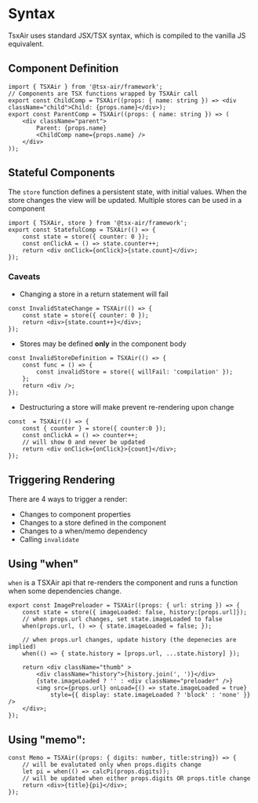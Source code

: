# Syntax

TsxAir uses standard JSX/TSX syntax, which is compiled to the vanilla JS equivalent.

## Component Definition

```tsx
import { TSXAir } from '@tsx-air/framework';
// Components are TSX functions wrapped by TSXAir call
export const ChildComp = TSXAir((props: { name: string }) => <div className="child">Child: {props.name}</div>);
export const ParentComp = TSXAir((props: { name: string }) => (
    <div className="parent">
        Parent: {props.name}
        <ChildComp name={props.name} />
    </div>
));
```

## Stateful Components

The `store` function defines a persistent state, with initial values. When the store changes the view will be updated. Multiple stores can be used in a component
```tsx
import { TSXAir, store } from '@tsx-air/framework';
export const StatefulComp = TSXAir(() => {
    const state = store({ counter: 0 });
    const onClickA = () => state.counter++;
    return <div onClick={onClick}>{state.count}</div>;
});
```

### Caveats

-   Changing a store in a return statement will fail

```tsx
const InvalidStateChange = TSXAir(() => {
    const state = store({ counter: 0 });
    return <div>{state.count++}</div>;
});
```

-   Stores may be defined **only** in the component body

```tsx
const InvalidStoreDefinition = TSXAir(() => {
    const func = () => {
        const invalidStore = store({ willFail: 'compilation' });
    };
    return <div />;
});
```

- Destructuring a store will make prevent re-rendering upon change

```tsx
const  = TSXAir(() => {
    const { counter } = store({ counter:0 });
    const onClickA = () => counter++;
    // will show 0 and never be updated
    return <div onClick={onClick}>{count}</div>;
});
```

## Triggering Rendering

There are 4 ways to trigger a render:
- Changes to component properties
- Changes to a store defined in the component
- Changes to a when/memo dependency
- Calling `invalidate`

## Using "when"
`when` is a TSXAir api that re-renders the component and runs a function when some dependencies change.
```tsx
export const ImagePreloader = TSXAir((props: { url: string }) => {
    const state = store({ imageLoaded: false, history:[props.url]});
    // when props.url changes, set state.imageLoaded to false
    when(props.url, () => { state.imageLoaded = false; });

    // when props.url changes, update history (the depenecies are implied)
    when(() => { state.history = [props.url, ...state.history] });
    
    return <div className="thumb" >
        <div className="history">{history.join(', ')}</div>
        {state.imageLoaded ? '' : <div className="preloader" />}
        <img src={props.url} onLoad={() => state.imageLoaded = true} 
            style={{ display: state.imageLoaded ? 'block' : 'none' }} />
    </div>;
});
```
## Using "memo":
```tsx
const Memo = TSXAir((props: { digits: number, title:string}) => {
    // will be evalutated only when props.digits change
    let pi = when(() => calcPi(props.digits));
    // will be updated when either props.digits OR props.title change
    return <div>{title}{pi}</div>;
});
```

